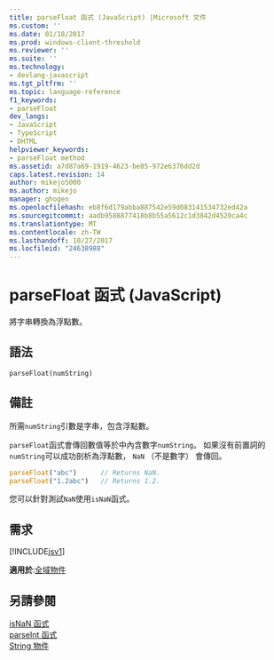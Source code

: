 ```yaml
---
title: parseFloat 函式 (JavaScript) |Microsoft 文件
ms.custom: ''
ms.date: 01/18/2017
ms.prod: windows-client-threshold
ms.reviewer: ''
ms.suite: ''
ms.technology:
- devlang-javascript
ms.tgt_pltfrm: ''
ms.topic: language-reference
f1_keywords:
- parseFloat
dev_langs:
- JavaScript
- TypeScript
- DHTML
helpviewer_keywords:
- parseFloat method
ms.assetid: a7d87a69-1919-4623-be85-972e6376dd2d
caps.latest.revision: 14
author: mikejo5000
ms.author: mikejo
manager: ghogen
ms.openlocfilehash: eb8f6d179abba887542e59d083141534732ed42a
ms.sourcegitcommit: aadb9588877418b8b55a5612c1d3842d4520ca4c
ms.translationtype: MT
ms.contentlocale: zh-TW
ms.lasthandoff: 10/27/2017
ms.locfileid: "24638988"
---
```

# <a name="parsefloat-function-javascript"></a>parseFloat 函式 (JavaScript)
將字串轉換為浮點數。  
  
## <a name="syntax"></a>語法  
  
```  
parseFloat(numString)   
```  
  
## <a name="remarks"></a>備註  
 所需`numString`引數是字串，包含浮點數。  
  
 `parseFloat`函式會傳回數值等於中內含數字`numString`。 如果沒有前置詞的`numString`可以成功剖析為浮點數， `NaN` （不是數字） 會傳回。  
  
```JavaScript  
parseFloat("abc")      // Returns NaN.  
parseFloat("1.2abc")   // Returns 1.2.  
```  
  
 您可以針對測試`NaN`使用`isNaN`函式。  
  
## <a name="requirements"></a>需求  
 [!INCLUDE[jsv1](../../javascript/misc/includes/jsv1-md.md)]  
  
 **適用於**:[全域物件](../../javascript/reference/global-object-javascript.md)  
  
## <a name="see-also"></a>另請參閱  
 [isNaN 函式](../../javascript/reference/isnan-function-javascript.md)   
 [parseInt 函式](../../javascript/reference/parseint-function-javascript.md)   
 [String 物件](../../javascript/reference/string-object-javascript.md)